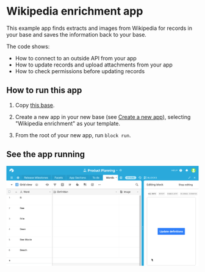 # Wikipedia enrichment app

This example app finds extracts and images from Wikipedia for records in your base and saves the
information back to your base.

The code shows:

-   How to connect to an outside API from your app
-   How to update records and upload attachments from your app
-   How to check permissions before updating records

## How to run this app

1. Copy [this base](https://airtable.com/shrBJH7LLUMD6ONIf).

2. Create a new app in your new base (see
   [Create a new app](https://airtable.com/developers/blocks/guides/hello-world-tutorial#create-a-new-app)),
   selecting "Wikipedia enrichment" as your template.

3. From the root of your new app, run `block run`.

## See the app running

![App updating the base with content from wikipedia](./media/block.gif)
